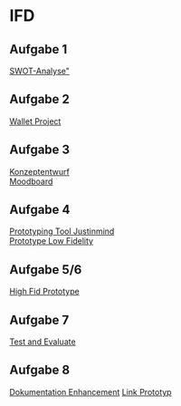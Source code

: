 # IFD

##  Aufgabe 1
<a href="https://konradmichelle.github.io/IFD/Website/">SWOT-Analyse"</a>
## Aufgabe 2
<a href="https://github.com/konradmichelle/IFD/blob/main/The%20Wallet%20Project%20Interface%20Design%20Aufgabe%202_Michelle%20Konrad.pdf">Wallet Project</a>
## Aufgabe 3
<a href="Aufgabe%203/Aufgabe%203%20Interaktive%20Datenvisualisierung%20Konzeptentwurf.pdf">Konzeptentwurf</a>
<br/>
<a href="Aufgabe%203/Aufgabe%203%20Interaktive%20Datenvisualisierung%20Moodboard.pdf">Moodboard</a>

## Aufgabe 4
<a href="Aufgabe%204/Prototyping%20Tool%20Justinmind.pdf">Prototyping Tool Justinmind</a>
<br/>
<a href="Aufgabe%204/Low%20Fidelity%20Prototype.pdf">Prototype Low Fidelity</a>

## Aufgabe 5/6
<a href="https://xd.adobe.com/view/c6db47ea-21c7-4f99-aa63-e0f94b2f2fd3-9388/?fullscreen&hints=off">High Fid Prototype</a>

## Aufgabe 7

<a href="TestandEvaluate_Semesterdashboard_MichelleKonrad.pdf">Test and Evaluate</a>

## Aufgabe 8

<a href="Enhancement_Michelle_Konrad_IFD.pdf">Dokumentation Enhancement</a>
<a href="https://xd.adobe.com/view/e06a6584-b2d3-497e-85f4-d4985ad2e6cd-b539/">Link Prototyp</a>

